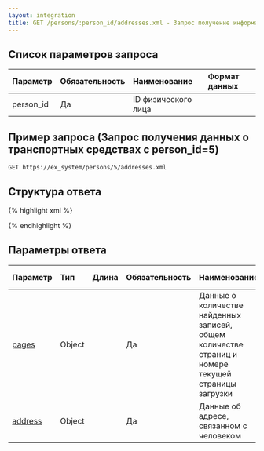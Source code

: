 ```yaml
---
layout: integration
title: GET /persons/:person_id/addresses.xml - Запрос получение информации об адресах, связанных с конкретным человеком
---
```


## Список параметров запроса

| Параметр | Обязательность | Наименование | Формат данных |
|:---------|:---------------|:-------------|:------------------------|
| person_id | Да | ID физического лица | |

## Пример запроса (Запрос получения данных о транспортных средствах с person_id=5)

`GET https://ex_system/persons/5/addresses.xml`

## Структура ответа

{% highlight xml %}
<?xml version="1.0"?>
<addresses>
  <pages>
    <!-- Структура объекта pages -->
  </pages>
  <address>
    <!-- Структура объекта address -->
  </address>
  <address>
    <!-- Структура объекта address -->
  </address>
  <address>
    <!-- Структура объекта address -->
  </address>
</addresses>
{% endhighlight %}

## Параметры ответа

| Параметр | Тип | Длина | Обязательность | Наименование | Формат данных |
|:---------|:----|:------|:---------------|:-------------|:--------------|
| [pages]({{site.baseurl}}/integration/models/pages.html) | Object | | Да | Данные о количестве найденных записей, общем количестве страниц и номере текущей страницы загрузки | |
| [address]({{site.baseurl}}/integration/models/address.html) | Object | | Да | Данные об адресе, связанном с человеком  | |
